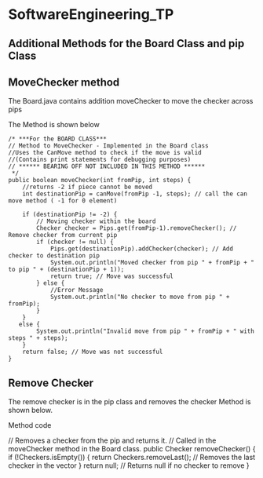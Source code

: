 # SoftwareEngineering_TP

## Additional Methods for the Board Class and pip Class

## MoveChecker method
The Board.java contains addition moveChecker to move the checker across pips 

The Method is shown below 

    /* ***For the BOARD CLASS***
    // Method to MoveChecker - Implemented in the Board class
    //Uses the CanMove method to check if the move is valid
    //(Contains print statements for debugging purposes)
    // ****** BEARING OFF NOT INCLUDED IN THIS METHOD ******
     */
    public boolean moveChecker(int fromPip, int steps) {
        //returns -2 if piece cannot be moved
        int destinationPip = canMove(fromPip -1, steps); // call the can move method ( -1 for 0 element)

        if (destinationPip != -2) {
            // Moving checker within the board
            Checker checker = Pips.get(fromPip-1).removeChecker(); // Remove checker from current pip
            if (checker != null) {
                Pips.get(destinationPip).addChecker(checker); // Add checker to destination pip
                System.out.println("Moved checker from pip " + fromPip + " to pip " + (destinationPip + 1));
                return true; // Move was successful
            } else {
                //Error Message
                System.out.println("No checker to move from pip " + fromPip);
            }
        }
       else {
            System.out.println("Invalid move from pip " + fromPip + " with steps " + steps);
        }
        return false; // Move was not successful
    }

## Remove Checker
The remove checker is in the pip class and removes the checker
Method is shown below. 

Method code

 // Removes a checker from the pip and returns it.
    // Called in the moveChecker method in the Board class.
    public Checker removeChecker() {
        if (!Checkers.isEmpty()) {
            return Checkers.removeLast(); // Removes the last checker in the vector
        }
        return null; // Returns null if no checker to remove
    }


    
